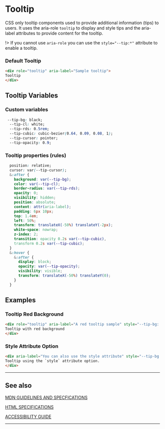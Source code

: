 # Tooltip

CSS only tooltip components used to provide additional information (tips) to users. It uses the aria-role `tooltip` to display and style tips and the aria-label attributes to provide content for the tooltip.

!> If you cannot use `aria-role` you can use the `style="--tip:*"` attribute to enable a tooltip.

### Default Tooltip

```html preview
<div role="tooltip" aria-label="Sample tooltip">
Tooltip
</div>
```

## Tooltip Variables

### Custom variables

```css
 --tip-bg: black;
  --tip-cl: white;
  --tip-rds: 0.5rem;
  --tip-cubic: cubic-bezier(0.64, 0.09, 0.08, 1);
  --tip-cursor: pointer;
  --tip-opacity: 0.9;
```

### Tooltip properties (rules)

```css
  position: relative;
  cursor: var(--tip-cursor);
  &:after {
    background: var(--tip-bg);
    color: var(--tip-cl);
    border-radius: var(--tip-rds);
    opacity: 0;
    visibility: hidden;
    position: absolute;
    content: attr(aria-label);
    padding: 6px 10px;
    top: 1.4em;
    left: 50%;
    transform: translateX(-50%) translateY(-2px);
    white-space: nowrap;
    z-index: 2;
    transition: opacity 0.2s var(--tip-cubic),
    transform 0.2s var(--tip-cubic);
  }
  &:hover {
    &:after {
      display: block;
      opacity: var(--tip-opacity);
      visibility: visible;
      transform: translateX(-50%) translateY(0);
    }
  }

```

## Examples

### Tooltip Red Background

```html preview
<div role="tooltip" aria-label="A red tooltip sample" style="--tip-bg: red">
Tooltip with red background
</div>
```

### Style Attribute Option

```html preview
<div aria-label="You can also use the style attribute" style="--tip-bg: darkblue">
Tooltip using the `style` attribute option.
</div>
```

----
## See also

[MDN GUIDELINES AND SPECFICATIONS](https: ':_target="_blank"')

[HTML SPECIFICATIONS](https:// ':_target="_blank"')

[ACCESSIBILITY GUIDE](https://, ':_target="_blank"')

----
